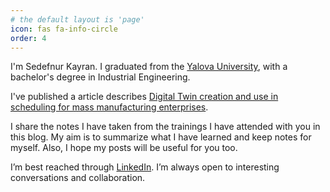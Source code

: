 ```yaml
---
# the default layout is 'page'
icon: fas fa-info-circle
order: 4
---
```


I'm Sedefnur Kayran. I graduated from the [Yalova University](https://www.yalova.edu.tr/), with a bachelor's degree in Industrial Engineering.

I've published a article describes [Digital Twin creation and use in scheduling for mass manufacturing enterprises](https://dergipark.org.tr/tr/pub/jeps/issue/70655/1068970).

I share the notes I have taken from the trainings I have attended with you in this blog. My aim is to summarize what I have learned and keep notes for myself. Also, I hope my posts will be useful for you too.

<!-- ![sedefnurkayran](/assets/img/personal/sedefnurkayran.png){: w="700" h="400" }
_Me at the Petra, Jordan [Petra](https://tr.wikipedia.org/wiki/Petra)_ -->

<!-- <img src="/assets/img/personal/sedefnurkayran.png" alt="sedefnurkayran" width="972" height="589"> -->


<!-- ![sedefnurkayran](/assets/img/personal/sedefnurkayran.png){: w="700" h="400" } -->

I’m best reached through [LinkedIn](https://www.linkedin.com/in/sedefnurkayran/). I’m always open to interesting conversations and collaboration. 
